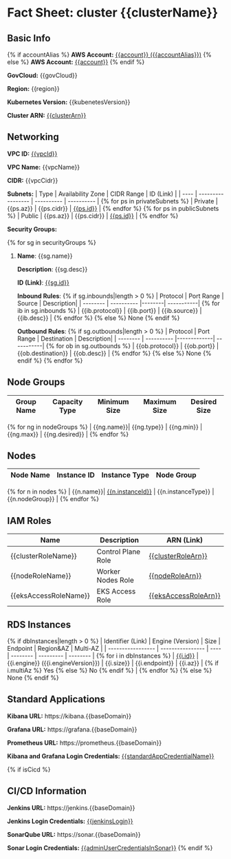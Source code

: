 # Fact Sheet: cluster {{clusterName}}


## Basic Info

{% if accountAlias %}
**AWS Account:** [{{account}} ({{accountAlias}})](https://{{accountAlias}}.signin.{{awsLink}}/console)
{% else %}
**AWS Account:** [{{account}}](https://{{account}}.signin.{{awsLink}}/console)
{% endif %}

**GovCloud:** {{govCloud}}

**Region:** {{region}}

**Kubernetes Version:** {{kubenetesVersion}}

**Cluster ARN:** [{{clusterArn}}](https://{{region}}.console.{{awsLink}}/eks/home?region={{region}}#/clusters/{{clusterName}})

## Networking

**VPC ID:** [{{vpcId}}](https://{{region}}.console.{{awsLink}}/vpc/home?region={{region}}#VpcDetails:VpcId={{vpcId}})

**VPC Name:** {{vpcName}}

**CIDR:** {{vpcCidr}}

**Subnets:** 
| Type | Availability Zone | CIDR Range | ID (Link) |
| ---- | ----------------- | ---------- | ---------- |
{% for ps in privateSubnets %}
| Private | {{ps.az}} | {{ps.cidr}} | [{{ps.id}}](https://{{region}}.console.{{awsLink}}/vpc/home?region={{region}}#SubnetDetails:subnetId={{ps.id}}) |
{% endfor %}
{% for ps in publicSubnets %}
| Public | {{ps.az}} | {{ps.cidr}} | [{{ps.id}}](https://{{region}}.console.{{awsLink}}/vpc/home?region={{region}}#SubnetDetails:subnetId={{ps.id}}) |
{% endfor %}

**Security Groups:**

{% for sg in securityGroups %}
 1. **Name**: {{sg.name}}

    **Description**: {{sg.desc}}

    **ID (Link)**: [{{sg.id}}](https://{{region}}.console.{{awsLink}}/ec2/v2/home?region={{region}}#SecurityGroup:groupId={{sg.id}}) 

    **Inbound Rules**: 
    {% if sg.inbounds|length > 0 %}
    | Protocol | Port Range | Source | Description|
    | -------- | ---------- |--------| -----------|
    {% for ib in sg.inbounds %}
    | {{ib.protocol}} | {{ib.port}} | {{ib.source}} | {{ib.desc}} |
    {% endfor %}
    {% else %}
     None
    {% endif %}

    **Outbound Rules**: 
    {% if sg.outbounds|length > 0 %}
    | Protocol | Port Range | Destination | Description|
    | -------- | ---------- |-------------| -----------|
    {% for ob in sg.outbounds %}
    | {{ob.protocol}} | {{ob.port}} | {{ob.destination}} | {{ob.desc}} |
    {% endfor %}
    {% else %}
     None
    {% endif %}
{% endfor %}


## Node Groups
| Group Name | Capacity Type | Minimum Size | Maximum Size | Desired Size |
| ---------- | ------------- | ------------ | ------------ | ------------ |
{% for ng in nodeGroups %}
| {{ng.name}}| {{ng.type}} | {{ng.min}} | {{ng.max}} | {{ng.desired}} |
{% endfor %}


## Nodes
| Node Name | Instance ID | Instance Type | Node Group | 
| --------- | ----------- | ------------- | ---------- |
{% for n in nodes %}
| {{n.name}}| [{{n.instanceId}}](https://{{region}}.console.{{awsLink}}/ec2/home?region={{region}}#InstanceDetails:instanceId={{n.instanceId}}) | {{n.instanceType}} | {{n.nodeGroup}} |
{% endfor %}


## IAM Roles
| Name | Description | ARN (Link) |
| ---- | ----------- | ---------- |
| {{clusterRoleName}} | Control Plane Role | [{{clusterRoleArn}}](https://console.{{awsLink}}/iamv2/home#/roles/details/{{clusterRoleName}}) |
| {{nodeRoleName}} | Worker Nodes Role | [{{nodeRoleArn}}](https://console.{{awsLink}}/iamv2/home#/roles/details/{{nodeRoleName}}) |
| {{eksAccessRoleName}} | EKS Access Role | [{{eksAccessRoleArn}}](https://console.{{awsLink}}/iamv2/home#/roles/details/{{eksAccessRoleName}}) |


## RDS Instances
 {% if dbInstances|length > 0 %}
| Identifier (Link) | Engine (Version) | Size | Endpoint | Region&AZ | Multi-AZ |
| ----------------- | ---------------- | ---- | -------- | --------- | -------- |
{% for i in dbInstances %}
| [{{i.id}}](https://{{region}}.console.{{awsLink}}/rds/home?region={{region}}#database:id={{i.id}};is-cluster=false) | {{i.engine}} ({{i.engineVersion}}) | {{i.size}} | {{i.endpoint}} | {{i.az}} | {% if i.multiAz %} Yes {% else %} No {% endif %} |
{% endfor %}
{% else %}
    None
{% endif %}


## Standard Applications

**Kibana URL:** https://kibana.{{baseDomain}}

**Grafana URL:** https://grafana.{{baseDomain}}

**Prometheus URL:** https://prometheus.{{baseDomain}}

**Kibana and Grafana Login Credentials:** [{{standardAppCredentialName}}](https://{{region}}.console.{{awsLink}}/secretsmanager/secret?name={{standardAppCredentialName}}&region={{region}})


{% if isCicd %}
## CI/CD Information

**Jenkins URL:** https://jenkins.{{baseDomain}}

**Jenkins Login Credentials:** [{{jenkinsLogin}}](https://{{region}}.console.{{awsLink}}/secretsmanager/secret?name={{jenkinsLogin}}&region={{region}})

**SonarQube URL:** https://sonar.{{baseDomain}}

**Sonar Login Credentials:** [{{adminUserCredentialsInSonar}}](https://{{region}}.console.{{awsLink}}/secretsmanager/secret?name={{adminUserCredentialsInSonar}}&region={{region}})
{% endif %}